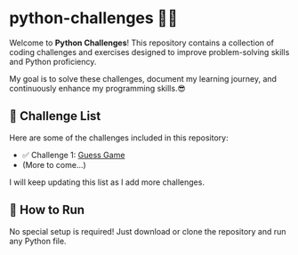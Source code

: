 # python-challenges 🚀🐍
Welcome to **Python Challenges**! This repository contains a collection of coding challenges and exercises designed to improve problem-solving skills and Python proficiency.

My goal is to solve these challenges, document my learning journey, and continuously enhance my programming skills.😎

## 📌 Challenge List
Here are some of the challenges included in this repository:

- ✅ Challenge 1: [Guess Game](/guess-game/guess-game.py)
- (More to come...)

I will keep updating this list as I add more challenges.

## 🚀 How to Run

No special setup is required! Just download or clone the repository and run any Python file.
